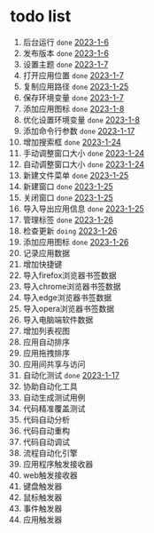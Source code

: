 # todo list
1. 后台运行 `done` [2023-1-6]()
2. 发布版本 `done` [2023-1-6]()
3. 设置主题 `done` [2023-1-7]()
4. 打开应用位置 `done` [2023-1-7]()
5. 复制应用路径 `done` [2023-1-25]()
6. 保存环境变量 `done` [2023-1-7]()
7. 添加应用图标 `done` [2023-1-8]()
8. 优化设置环境变量 `done` [2023-1-8]()
9. 添加命令行参数 `done` [2023-1-17]()
10. 增加搜索框 `done` [2023-1-24]()
11. 手动调整窗口大小 `done` [2023-1-24]()
12. 自动调整窗口大小 `done` [2023-1-24]()
13. 新建文件菜单 `done` [2023-1-25]()
14. 新建窗口 `done` [2023-1-25]()
15. 关闭窗口 `done` [2023-1-25]()
16. 导入导出应用信息 `done` [2023-1-25]()
17. 管理标签 `done` [2023-1-26]()
18. 检查更新 `doing` [2023-1-26]()
19. 添加应用图标 `done` [2023-1-26]()
20. 记录应用数据
21. 增加快捷键
22. 导入firefox浏览器书签数据 
23. 导入chrome浏览器书签数据
24. 导入edge浏览器书签数据 
25. 导入opera浏览器书签数据
26. 导入电脑端软件数据
27. 增加列表视图
28. 应用自动排序
29. 应用拖拽排序
30. 应用间共享与访问
31. 自动化测试 `done` [2023-1-17]()
32. 协助自动化工具
33. 自动生成测试用例
34. 代码精准覆盖测试
35. 代码自动分析
36. 代码自动重构
37. 代码自动调试
38. 流程自动化引擎
39. 应用程序触发接收器
40. web触发接收器
41. 键盘触发器
42. 鼠标触发器
43. 事件触发器
44. 应用触发器
